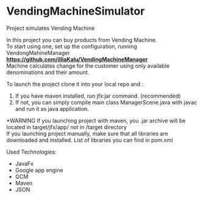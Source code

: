 # VendingMachineSimulator

Project simulates Vending Machine

In this project you can buy products from Vending Machine. </br>
To start using one, set up the configuration, running VendongMahineManager </br>
<strong> https://github.com/illiaKalu/VendingMachineManager </strong> </br>
Machine calculates change for the customer using only available denominations and their amount. 

To launch the project clone it into your local repo and : 
1) If you have maven installed, run jfx:jar command. (recommended) </br>
2) If not, you can simply compile main class ManagerScene.java with javac and run it as java application.

*WARNING If you launching project with maven, you .jar archive will be located in target/jfx/app/ not in /target directory </br>
If you launching project manually, make sure that all libraries are downloaded and installed. List of libraries you can find in pom.xml

Used Technologies:
<ul>
<li> JavaFx </li>
<li> Google app engine </li>
<li> GCM </li>
<li> Maven </li>
<li> JSON </li>
</ul>
